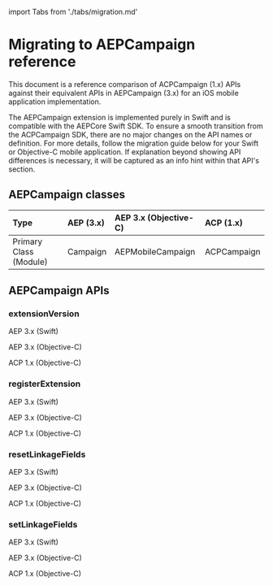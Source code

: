 import Tabs from './tabs/migration.md'

# Migrating to AEPCampaign reference

This document is a reference comparison of ACPCampaign (1.x) APIs against their equivalent APIs in AEPCampaign (3.x) for an iOS mobile application implementation.

The AEPCampaign extension is implemented purely in Swift and is compatible with the AEPCore Swift SDK. To ensure a smooth transition from the ACPCampaign SDK, there are no major changes on the API names or definition. For more details, follow the migration guide below for your Swift or Objective-C mobile application. If explanation beyond showing API differences is necessary, it will be captured as an info hint within that API's section.

## AEPCampaign classes

| Type | AEP (3.x) | AEP 3.x (Objective-C) | ACP (1.x) |
| :--- | :--- | :--- | :--- |
| Primary Class (Module) | Campaign | AEPMobileCampaign | ACPCampaign |

## AEPCampaign APIs

### extensionVersion

<TabsBlock orientation="horizontal" slots="heading, content" repeat="3"/>

AEP 3.x (Swift)

<Tabs query="platform=aep-swift&api=extension-version"/>

AEP 3.x (Objective-C)

<Tabs query="platform=aep-objc&api=extension-version"/>

ACP 1.x (Objective-C)

<Tabs query="platform=acp-objc&api=extension-version"/>

### registerExtension

<TabsBlock orientation="horizontal" slots="heading, content" repeat="3"/>

AEP 3.x (Swift)

<Tabs query="platform=aep-swift&api=register-extension"/>

AEP 3.x (Objective-C)

<Tabs query="platform=aep-objc&api=register-extension"/>

ACP 1.x (Objective-C)

<Tabs query="platform=acp-objc&api=register-extension"/>

### resetLinkageFields

<TabsBlock orientation="horizontal" slots="heading, content" repeat="3"/>

AEP 3.x (Swift)

<Tabs query="platform=aep-swift&api=reset-linkage-fields"/>

AEP 3.x (Objective-C)

<Tabs query="platform=aep-objc&api=reset-linkage-fields"/>

ACP 1.x (Objective-C)

<Tabs query="platform=acp-objc&api=reset-linkage-fields"/>

### setLinkageFields

<TabsBlock orientation="horizontal" slots="heading, content" repeat="3"/>

AEP 3.x (Swift)

<Tabs query="platform=aep-swift&api=set-linkage-fields"/>

AEP 3.x (Objective-C)

<Tabs query="platform=aep-objc&api=set-linkage-fields"/>

ACP 1.x (Objective-C)

<Tabs query="platform=acp-objc&api=set-linkage-fields"/>
